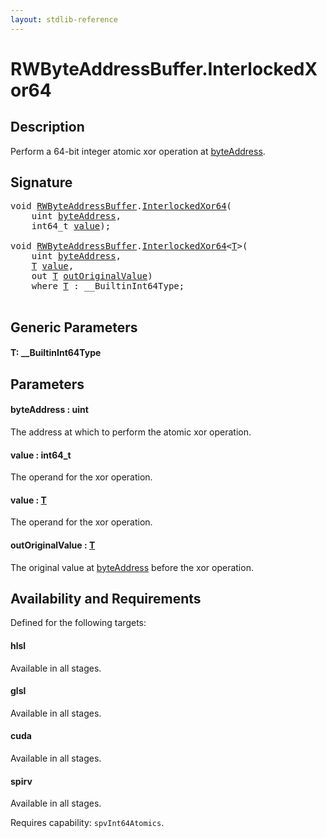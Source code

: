 ```yaml
---
layout: stdlib-reference
---
```


# RWByteAddressBuffer\.InterlockedXor64

## Description

Perform a 64-bit integer atomic xor operation at <span class='code'><a href="interlockedxor64-0b.html#decl-byteAddress" class="code_param">byteAddress</a></span>.



## Signature 

<pre>
<span class="code_keyword">void</span> <a href="index.html" class="code_type">RWByteAddressBuffer</a>.<a href="interlockedxor64-0b.html">InterlockedXor64</a>(
    <span class="code_keyword">uint</span> <a href="interlockedxor64-0b.html#decl-byteAddress" class="code_param">byteAddress</a>,
    int64_t <a href="interlockedxor64-0b.html#decl-value" class="code_param">value</a>);

<span class="code_keyword">void</span> <a href="index.html" class="code_type">RWByteAddressBuffer</a>.<a href="interlockedxor64-0b.html">InterlockedXor64</a>&lt;<a href="interlockedxor64-0b.html#typeparam-T" class="code_type">T</a>&gt;(
    <span class="code_keyword">uint</span> <a href="interlockedxor64-0b.html#decl-byteAddress" class="code_param">byteAddress</a>,
    <a href="interlockedxor64-0b.html#typeparam-T" class="code_type">T</a> <a href="interlockedxor64-0b.html#decl-value" class="code_param">value</a>,
    <span class="code_keyword">out</span> <a href="interlockedxor64-0b.html#typeparam-T" class="code_type">T</a> <a href="interlockedxor64-0b.html#decl-outOriginalValue" class="code_param">outOriginalValue</a>)
    <span class='code_keyword'>where</span> <a href="interlockedxor64-0b.html#typeparam-T" class="code_type">T</a> : __BuiltinInt64Type;

</pre>

## Generic Parameters

####  <a id="typeparam-T"></a>T: \_\_BuiltinInt64Type

## Parameters

####  <a id="decl-byteAddress"></a>byteAddress  : uint
The address at which to perform the atomic xor operation.

####  <a id="decl-value"></a>value  : int64\_t
The operand for the xor operation.

####  <a id="decl-value"></a>value  : [T](interlockedxor64-0b#typeparam-T)
The operand for the xor operation.

####  <a id="decl-outOriginalValue"></a>outOriginalValue  : [T](interlockedxor64-0b#typeparam-T)
The original value at <span class='code'><a href="interlockedxor64-0b.html#decl-byteAddress" class="code_param">byteAddress</a></span> before the xor operation.


## Availability and Requirements

Defined for the following targets:

#### hlsl
Available in all stages.

#### glsl
Available in all stages.

#### cuda
Available in all stages.

#### spirv
Available in all stages.

Requires capability: `spvInt64Atomics`.


